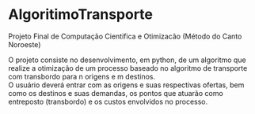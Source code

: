 # AlgoritimoTransporte
Projeto Final de Computação Cientifica e Otimizacão
(Método do Canto Noroeste)

  O projeto consiste no desenvolvimento, em python, de um algoritmo que realize a otimização de um processo baseado no algoritmo de transporte com transbordo para n origens e m destinos.  
  O usuário deverá entrar com as origens e suas respectivas ofertas, bem como os destinos e suas demandas, os pontos que atuarão como entreposto (transbordo) e os custos envolvidos no processo. 
